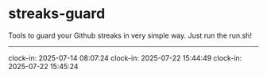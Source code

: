 # streaks-guard

Tools to guard your Github streaks in very simple way. Just run the run.sh!

---
clock-in: 2025-07-14 08:07:24
clock-in: 2025-07-22 15:44:49
clock-in: 2025-07-22 15:45:24
